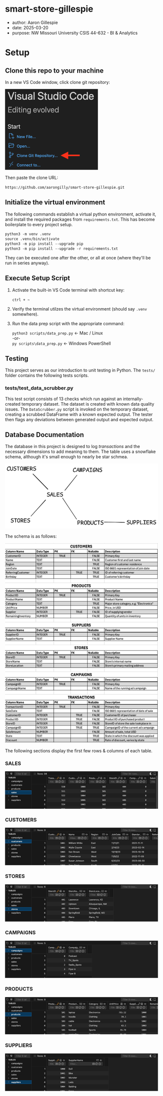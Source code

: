 # smart-store-gillespie

- author: Aaron Gillespie  
- date: 2025-03-20
- purpose: NW Missouri University CSIS 44-632 - BI & Analytics

# Setup

## Clone this repo to your machine

In a new VS Code window, click clone git repository:  

![alt text](assets/vsc_img.png)

Then paste the clone URL:  

`https://github.com/aarongilly/smart-store-gillespie.git`

## Initialize the virtual environment

The following commands establish a virtual python environment, activate it, and install the required packages from `requirements.txt`. This has become boilerplate to every project setup.

```shell
python3 -m venv .venv  
source .venv/bin/activate
python3 -m pip install --upgrade pip  
python3 -m pip install --upgrade -r requirements.txt
```

They can be executed one after the other, or all at once (where they'll be run in series anyway).

## Execute Setup Script

1. Activate the built-in VS Code terminal with shortcut key:  
    
    `ctrl + ~`

2. Verify the terminal utilzes the virtual environment (should say `.venv` somewhere).
3. Run the data prep script with the appropriate command:

    `python3 scripts/data_prep.py` <- Mac / Linux   
        -or-  
    `py scripts\data_prep.py` <- Windows PowerShell

## Testing

This project serves as our introduction to unit testing in Python. The `tests/` folder contains the following tests scripts.

### tests/test_data_scrubber.py

This test script consists of 13 checks which run against an internally-created temporary dataset. The dataset is created with known data quality issues. The `DataScrubber.py` script is invoked on the temporary dataset, creating a scrubbed DataFrame with a known expected output. The tester then flags any deviations between generated output and expected output.

## Database Documentation

The database in this project is designed to log _transactions_ and the necessary dimensions to add meaning to them. The table uses a snowflake schema, although it's small enough to nearly be star schmea.

![alt text](assets/schema.png)

The schema is as follows:

![alt text](assets/SCHEMA_TABLE.png)

The following sections display the first few rows & columns of each table.

### SALES
![alt text](assets/SALES.png)

### CUSTOMERS
![alt text](assets/CUSTOMERS.png)

### STORES
![alt text](assets/STORES.png)

### CAMPAIGNS
![alt text](assets/CAMPAIGNS.png)

### PRODUCTS
![alt text](assets/PRODUCTS.png)

### SUPPLIERS
![alt text](assets/SUPPLIERS.png)